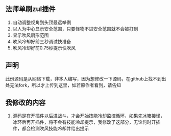 ## 法师单刷zul插件

1. 自动调整视角到头顶最远举例
2. 以人为中心显示安全范围，只要怪物不进安全范围就不会被打到
3. 显示吹风扇形范围
4. 吹风冷却好前三秒调试快准备
5. 吹风冷却好前0.75秒提示快吹风


## 声明
此份源码是从网络下载，非本人编写，因为想修改一下源码，在github上找不到出处无法fork，所以才上传到这里，如若原作者看到，请告知

## 我修改的内容
1. 源码是在开插件以后进战斗，才会开始技能冷却监控循环，如果先冰箱接怪，冰环后再开插件，将不会有技能冷却提示，我修改了这部分，无论何时开插件，都会检测吹风技能冷却并给出提示